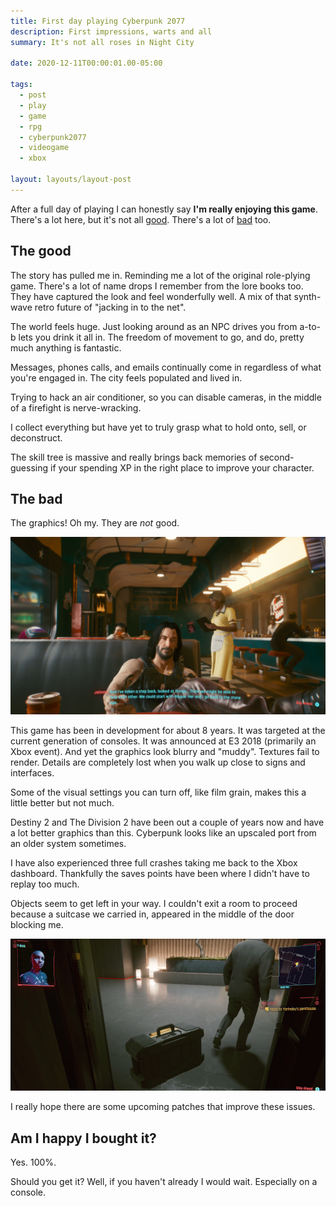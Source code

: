 ```yaml
---
title: First day playing Cyberpunk 2077
description: First impressions, warts and all
summary: It's not all roses in Night City

date: 2020-12-11T00:00:01.00-05:00

tags:
  - post
  - play
  - game
  - rpg
  - cyberpunk2077
  - videogame
  - xbox

layout: layouts/layout-post
---
```

After a full day of playing I can honestly say <strong>I'm really enjoying this game</strong>. There's a lot here, but it's not all [good](#good). There's a lot of [bad](#bad) too. 


<h2 id="good">The good</h2>
The story has pulled me in. Reminding me a lot of the original role-plying game. There's a lot of name drops I remember from the lore books too. They have captured the look and feel wonderfully well. A mix of that synth-wave retro future of "jacking in to the net".

The world feels huge. Just looking around as an NPC drives you from a-to-b lets you drink it all in. The freedom of movement to go, and do, pretty much anything is fantastic.

Messages, phones calls, and emails continually come in regardless of what you're engaged in. The city feels populated and lived in.

Trying to hack an air conditioner, so you can disable cameras, in the middle of a firefight is nerve-wracking.

I collect everything but have yet to truly grasp what to hold onto, sell, or deconstruct.

The skill tree is massive and really brings back memories of second-guessing if your spending XP in the right place to improve your character.


<h2 id="bad">The bad</h2>

The graphics! Oh my. They are <em>not</em> good.

![screenshot showing Johnny Silverhand in a diner](/img/2020-12-11-screenshot-cyberpunk2077-diner.png)

This game has been in development for about 8 years. It was targeted at the current generation of consoles. It was announced at E3 2018 (primarily an Xbox event). And yet the graphics look blurry and "muddy". Textures fail to render. Details are completely lost when you walk up close to signs and interfaces.

Some of the visual settings you can turn off, like film grain, makes this a little better but not much.

Destiny 2 and The Division 2 have been out a couple of years now and have a lot better graphics than this. Cyberpunk looks like an upscaled port from an older system sometimes.

I have also experienced three full crashes taking me back to the Xbox dashboard. Thankfully the saves points have been where I didn't have to replay too much.

Objects seem to get left in your way. I couldn't exit a room to proceed because a suitcase we carried in, appeared in the middle of the door blocking me.

![screenshot showing suitcase blocking door](/img/2020-12-11-screenshot-cyberpunk2077-suitcase.png "")

I really hope there are some upcoming patches that improve these issues.

<h2>Am I happy I bought it?</h2>
Yes. 100%.

Should you get it? Well, if you haven't already I would wait. Especially on a console.

